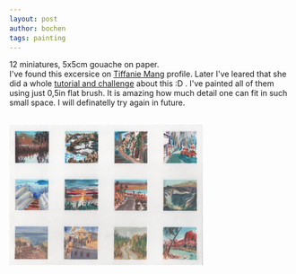 ```yaml
---
layout: post
author: bochen
tags: painting
---
```

12 miniatures, 5x5cm gouache on paper.  
I've found this excersice on [Tiffanie Mang](https://www.instagram.com/tiffaniemangart/) profile. Later I've leared that she did a whole [tutorial and challenge](https://www.proko.com/lesson/painting-landscape-thumbnails-step-by-step/discussions) about this :D . I've painted all of them using just 0,5in flat brush. It is amazing how much detail one can fit in such small space. I will definatelly try again in future.

<br />
<a href="/media/large/067.jpg"><img src="/media/small/067.jpg" alt="after" height="250"/></a>

